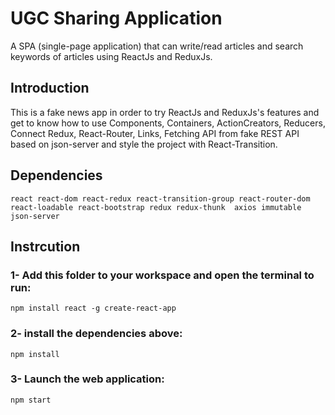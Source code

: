 # UGC Sharing Application
A SPA (single-page application) that can write/read articles and search keywords of articles using ReactJs and ReduxJs.

## Introduction
This is a fake news app in order to try ReactJs and ReduxJs's features and get to know how to use Components, Containers, ActionCreators, Reducers, Connect Redux, React-Router, Links, Fetching API from fake REST API based on json-server and style the project with React-Transition.

## Dependencies
```
react react-dom react-redux react-transition-group react-router-dom react-loadable react-bootstrap redux redux-thunk  axios immutable json-server
```

## Instrcution

### 1- Add this folder to your workspace and open the terminal to run:
```
npm install react -g create-react-app
```

### 2- install the dependencies above:
```
npm install
```
### 3- Launch the web application:
```
npm start
```

